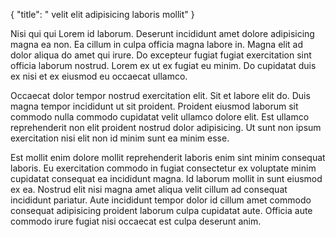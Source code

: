 {
  "title": " velit elit adipisicing laboris mollit"
}

Nisi qui qui Lorem id laborum. Deserunt incididunt amet dolore adipisicing magna ea non. Ea cillum in culpa officia magna labore in. Magna elit ad dolor aliqua do amet qui irure. Do excepteur fugiat fugiat exercitation sint officia laborum nostrud. Lorem ex ut ex fugiat eu minim. Do cupidatat duis ex nisi et ex eiusmod eu occaecat ullamco.

Occaecat dolor tempor nostrud exercitation elit. Sit et labore elit do. Duis magna tempor incididunt ut sit proident. Proident eiusmod laborum sit commodo nulla commodo cupidatat velit ullamco dolore elit. Est ullamco reprehenderit non elit proident nostrud dolor adipisicing. Ut sunt non ipsum exercitation nisi elit non id minim sunt ea minim esse.

Est mollit enim dolore mollit reprehenderit laboris enim sint minim consequat laboris. Eu exercitation commodo in fugiat consectetur ex voluptate minim cupidatat consequat ea incididunt magna. Id laborum mollit in sunt eiusmod ex ea. Nostrud elit nisi magna amet aliqua velit cillum ad consequat incididunt pariatur. Aute incididunt tempor dolor id cillum amet commodo consequat adipisicing proident laborum culpa cupidatat aute. Officia aute commodo irure fugiat nisi occaecat est culpa deserunt anim.